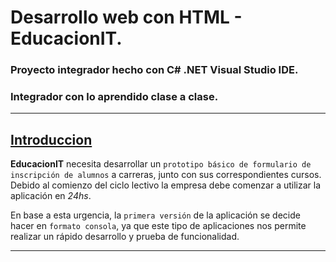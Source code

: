 # Desarrollo web con HTML - EducacionIT.

### Proyecto integrador hecho con C# .NET Visual Studio IDE.
### Integrador con lo aprendido clase a clase.

<hr>

## <u>Introduccion</u>

<b>EducacionIT</b> necesita desarrollar un `prototipo
básico de formulario de inscripción de alumnos`
a carreras, junto con sus correspondientes cursos.
Debido al comienzo del ciclo lectivo la empresa
debe comenzar a utilizar la aplicación en _24hs_.

En base a esta urgencia, la `primera versión` de la
aplicación se decide hacer en `formato consola`,
ya que este tipo de aplicaciones nos permite
realizar un rápido desarrollo y prueba de
funcionalidad.

<hr>


